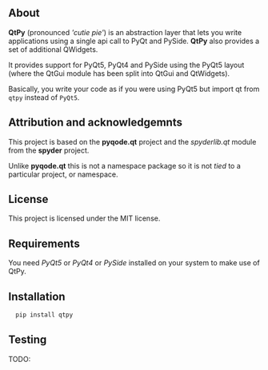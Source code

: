 
About
-----
**QtPy** (pronounced *'cutie pie'*) is an abstraction layer that lets you
write applications using a single api call to PyQt and PySide. **QtPy** also
provides a set of additional QWidgets.

It provides support for PyQt5, PyQt4 and PySide using the PyQt5 layout (where
the QtGui module has been split into QtGui and QtWidgets).

Basically, you write your code as if you were using PyQt5 but import qt from
``qtpy`` instead of ``PyQt5``.

Attribution and acknowledgemnts
-------------------------------
This project is based on the **pyqode.qt** project and the *spyderlib.qt*
module from the **spyder** project.

Unlike **pyqode.qt** this is not a namespace package so it is not *tied*
to a particular project, or namespace.

License
-------
This project is licensed under the MIT license.

Requirements
------------
You need *PyQt5* or *PyQt4* or *PySide* installed on your system to make use
of QtPy.

Installation
------------
```python
  pip install qtpy
```

Testing
-------
TODO:

